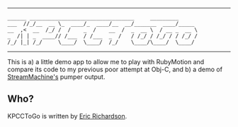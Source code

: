 -----
	______ _________________________________     _________      
	___  //_/__  __ \_  ____/_  ____/__  __/_______  ____/_____ 
	__  ,<  __  /_/ /  /    _  /    __  /  _  __ \  / __ _  __ \
	_  /| | _  ____// /___  / /___  _  /   / /_/ / /_/ / / /_/ /
	/_/ |_| /_/     \____/  \____/  /_/    \____/\____/  \____/ 
-----

This is a) a little demo app to allow me to play with RubyMotion and 
compare its code to my previous poor attempt at Obj-C, and b) a demo 
of [StreamMachine's](http://github.com/StreamMachine/StreamMachine) 
pumper output.

## Who?

KPCCToGo is written by [Eric Richardson](http://ericrichardson.com).
